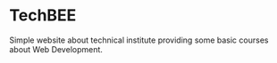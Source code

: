 # TechBEE
Simple website about technical institute providing some basic courses about Web Development.
